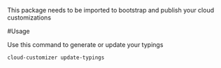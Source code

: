 This package needs to be imported to bootstrap and publish your cloud customizations


#Usage

Use this command to generate or update your typings
```bash
cloud-customizer update-typings
```